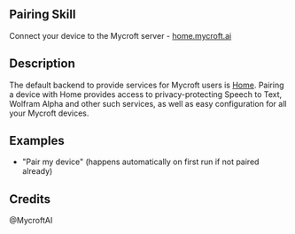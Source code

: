 ## Pairing Skill
Connect your device to the Mycroft server - [home.mycroft.ai](https://home.mycroft.ai/)

## Description 
The default backend to provide services for Mycroft users is
[Home](https://home.mycroft.ai/).  Pairing a device with Home provides access
to privacy-protecting Speech to Text, Wolfram Alpha and other such services,
as well as easy configuration for all your Mycroft devices.

## Examples 
* "Pair my device" (happens automatically on first run if not paired already)

## Credits 
@MycroftAI
